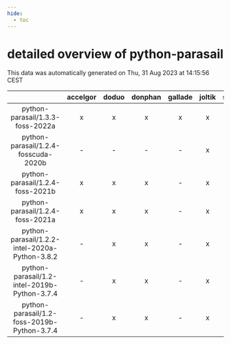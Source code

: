 ```yaml
---
hide:
  - toc
---
```


detailed overview of python-parasail
====================================


This data was automatically generated on Thu, 31 Aug 2023 at 14:15:56 CEST  

| |accelgor|doduo|donphan|gallade|joltik|skitty|swalot|victini|
| :---: | :---: | :---: | :---: | :---: | :---: | :---: | :---: | :---: |
|python-parasail/1.3.3-foss-2022a|x|x|x|x|x|x|x|x|
|python-parasail/1.2.4-fosscuda-2020b|-|-|-|-|x|-|-|-|
|python-parasail/1.2.4-foss-2021b|x|x|x|-|x|x|x|x|
|python-parasail/1.2.4-foss-2021a|x|x|x|-|x|x|x|x|
|python-parasail/1.2.2-intel-2020a-Python-3.8.2|-|x|x|-|x|x|x|x|
|python-parasail/1.2-intel-2019b-Python-3.7.4|-|x|x|-|x|x|-|x|
|python-parasail/1.2-foss-2019b-Python-3.7.4|-|x|x|-|x|x|x|x|
